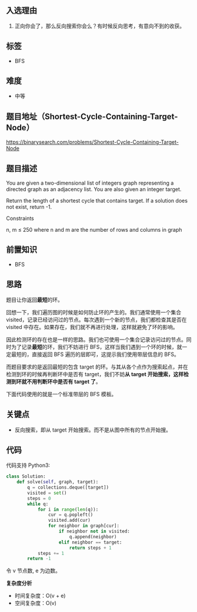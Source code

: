 ## 入选理由

1. 正向你会了，那么反向搜索你会么？有时候反向思考，有意向不到的收获。

## 标签

- BFS

## 难度

- 中等

## 题目地址（Shortest-Cycle-Containing-Target-Node）

https://binarysearch.com/problems/Shortest-Cycle-Containing-Target-Node

## 题目描述

You are given a two-dimensional list of integers graph representing a directed graph as an adjacency list. You are also given an integer target.

Return the length of a shortest cycle that contains target. If a solution does not exist, return -1.

Constraints

n, m ≤ 250 where n and m are the number of rows and columns in graph

## 前置知识

- BFS

## 思路

题目让你返回**最短**的环。

回想一下，我们遍历图的时候是如何防止环的产生的。我们通常使用一个集合 visited，记录已经访问过的节点。每次遇到一个新的节点，我们都检查其是否在 visited 中存在。如果存在，我们就不再进行处理，这样就避免了环的影响。

因此检测环的存在也是一样的思路。我们也可使用一个集合记录访问过的节点。同时为了记录**最短**的环，我们不妨进行 BFS，这样当我们遇到一个环的时候，就一定最短的，直接返回 BFS 遍历的层即可，这提示我们使用带层信息的 BFS。

而题目要求的是返回最短的包含 target 的环。与其从各个点作为搜索起点，并在检测到环的时候再判断环中是否有 target，我们不妨**从 target 开始搜索，这样检测到环就不用判断环中是否有 target 了**。

下面代码使用的就是一个标准带层的 BFS 模板。

## 关键点

- 反向搜索，即从 target 开始搜索。而不是从图中所有的节点开始搜。

## 代码

代码支持 Python3:

```py
class Solution:
    def solve(self, graph, target):
        q = collections.deque([target])
        visited = set()
        steps = 0
        while q:
            for i in range(len(q)):
                cur = q.popleft()
                visited.add(cur)
                for neighbor in graph[cur]:
                    if neighbor not in visited:
                        q.append(neighbor)
                    elif neighbor == target:
                        return steps + 1
            steps += 1
        return -1

```

令 v 节点数, e 为边数。

**复杂度分析**

- 时间复杂度：O(v + e)
- 空间复杂度：O(v)
